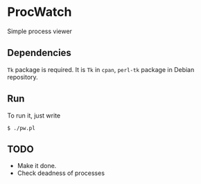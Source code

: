 # ProcWatch

Simple process viewer

## Dependencies

`Tk` package is required.
It is `Tk` in `cpan`, `perl-tk` package in Debian repository.

## Run

To run it, just write
```
$ ./pw.pl
```

## TODO

* Make it done.
* Check deadness of processes

